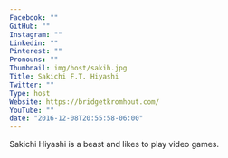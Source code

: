 ```yaml
---
Facebook: ""
GitHub: ""
Instagram: ""
Linkedin: ""
Pinterest: ""
Pronouns: ""
Thumbnail: img/host/sakih.jpg
Title: Sakichi F.T. Hiyashi
Twitter: ""
Type: host
Website: https://bridgetkromhout.com/
YouTube: ""
date: "2016-12-08T20:55:58-06:00"
---
```

Sakichi Hiyashi is a beast and likes to play video games. 